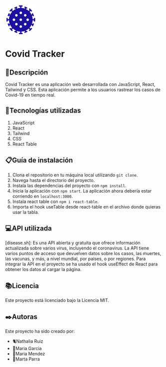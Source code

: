 <img src="./src/assets/images/coronavirus.png" style="animation: spin 4s linear infinite;">

<h1>Covid Tracker</h1>

## 💬Descripción
Covid Tracker es una aplicación web desarrollada con JavaScript, React, Tailwind y CSS. Esta aplicación permite a los usuarios rastrear los casos de Covid-19 en tiempo real.

## 🔭Tecnologías utilizadas
1. JavaScript
2. React
3. Tailwind
4. CSS
5. React Table

## 📋Guía de instalación 

1. Clona el repositorio en tu máquina local utilizando `git clone`.
2. Navega hasta el directorio del proyecto.
3. Instala las dependencias del proyecto con `npm install`.
4. Inicia la aplicación con `npm start`. La aplicación ahora debería estar corriendo en `localhost:3000`.
5. Instala react table con `npm i react-table`.
6. Importa el hook useTable desde react-table en el archivo donde quieras usar la tabla.

##  💻API utilizada
[disease.sh]: Es una API abierta y gratuita que ofrece información actualizada sobre varios virus, incluyendo el coronavirus. La API tiene varios puntos de acceso que devuelven datos sobre los casos, las muertes, las vacunas, y más, a nivel mundial, por países, o por regiones. Para integrar la API en el proyecto se ha usado el hook useEffect de React para obtener los datos al cargar la página.

## 📚Licencia

Este proyecto está licenciado bajo la Licencia MIT. 

## ✒️Autoras

Este proyecto ha sido creado por:

- 🐈‍Nathalia Ruiz
- 🎨Maria Garcia
- 🌈Maria Mendez
- 🧠Marta Parra
